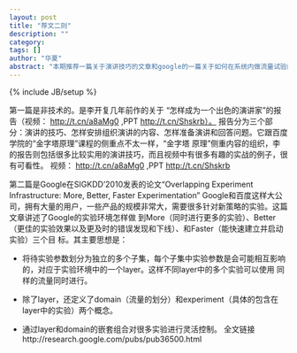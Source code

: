 ```yaml
---
layout: post
title: "荐文二则"
description: ""
category: 
tags: []
author: "华夏"
abstract: "本期推荐一篇关于演讲技巧的文章和google的一篇关于如何在系统内做流量试验的论文"
---
```

{% include JB/setup %}

第一篇是非技术的。是李开复几年前作的关于
“怎样成为一个出色的演讲家”的报告（视频： http://t.cn/a8aMg0 ,PPT
http://t.cn/Shskrb）。
报告分为三个部分：演讲的技巧、怎样安排组织演讲的内容、怎样准备演讲和回答问题。它跟百度学院的“金字塔原理”课程的侧重点不太一样，“金字塔
原理”侧重内容的组织，李的报告则包括很多比较实用的演讲技巧，而且视频中有很多有趣的实战的例子，很有可看性。
视频： http://t.cn/a8aMg0 ,PPT http://t.cn/Shskrb
 
第二篇是Google在SIGKDD’2010发表的论文“Overlapping Experiment
Infrastructure: More, Better, Faster Experimentation”
Google和百度这样大公司，拥有大量的用户，一些产品的规模非常大，需要很多针对新策略的实验。这篇文章讲述了Google的实验环境怎样做
到More（同时进行更多的实验）、Better（更佳的实验效果以及更及时的错误发现和下线）、和Faster（能快速建立并启动实验）三个目
标。其主要思想是：

 * 将待实验参数划分为独立的多个子集，每个子集中实验参数是会可能相互影响的，对应于实验环境中的一个layer。这样不同layer中的多个实验可以使用
同样的流量同时进行。

 * 除了layer，还定义了domain（流量的划分）和experiment（具体的包含在layer中的实验）两个概念。

 * 通过layer和domain的嵌套组合对很多实验进行灵活控制。
全文链接http://research.google.com/pubs/pub36500.html

